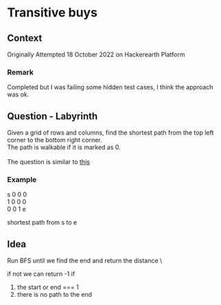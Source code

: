 # Transitive buys

## Context

Originally Attempted 18 October 2022 on Hackerearth Platform

### Remark

Completed but I was failing some hidden test cases, I think the approach was ok.

## Question - Labyrinth

Given a grid of rows and columns, find the shortest path from the top left corner to the bottom right corner. \
The path is walkable if it is marked as 0. \
\
The question is similar to [this](https://www.geeksforgeeks.org/shortest-path-in-a-binary-maze/)

### Example

s 0 0 0 \
1 0 0 0 \
0 0 1 e

shortest path from s to e

## Idea

Run BFS until we find the end and return the distance \

if not we can return -1 if

1. the start or end === 1
2. there is no path to the end
